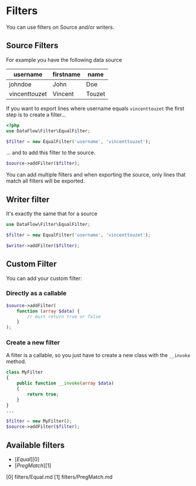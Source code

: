 # Filters

You can use filters on Source and/or writers.

## Source Filters

For example you have the following data source

| username | firstname | name |
|----------|-----------|------|
| johndoe  | John      | Doe  |
| vincenttouzet | Vincent | Touzet |


If you want to export lines where username equals ``vincenttouzet`` the first step is to create a filter...

```php
<?php
use DataFlow\Filter\EqualFilter;

$filter = new EqualFilter('username', 'vincenttouzet');
```

... and to add this filter to the source.

```php
$source->addFilter($filter);
```

You can add multiple filters and when exporting the source, only lines that match all filters will be exported.

## Writer filter

It's exactly the same that for a source

```php
use DataFlow\Filter\EqualFilter;

$filter = new EqualFilter('username', 'vincenttouzet');

$writer->addFilter($filter);
```

## Custom Filter

You can add your custom filter:

### Directly as a callable

```php
$source->addFilter(
    function (array $data) {
        // must return true or false
    }
);
```

### Create a new filter

A filter is a callable, so you just have to create a new class with the ``__invoke`` method.

```php
class MyFilter
{
    public function __invoke(array $data)
    {
        return true;
    }
}
...

$filter = new MyFilter();
$source->addFilter($filter);

```

## Available filters

* [*Equal*][0]
* [*PregMatch*][1]

[0] filters/Equal.md
[1] filters/PregMatch.md